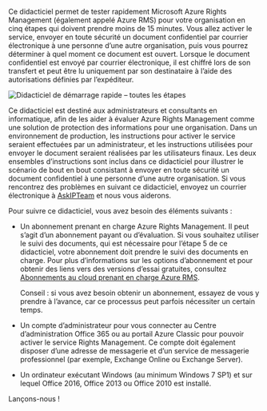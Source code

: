 Ce didacticiel permet de tester rapidement Microsoft Azure Rights Management (également appelé Azure RMS) pour votre organisation en cinq étapes qui doivent prendre moins de 15 minutes. Vous allez activer le service, envoyer en toute sécurité un document confidentiel par courrier électronique à une personne d’une autre organisation, puis vous pourrez déterminer à quel moment ce document est ouvert. Lorsque le document confidentiel est envoyé par courrier électronique, il est chiffré lors de son transfert et peut être lu uniquement par son destinataire à l’aide des autorisations définies par l’expéditeur.

![Didacticiel de démarrage rapide – toutes les étapes](../media/AzRMS_QuickStartStepsAll.PNG)

Ce didacticiel est destiné aux administrateurs et consultants en informatique, afin de les aider à évaluer Azure Rights Management comme une solution de protection des informations pour une organisation. Dans un environnement de production, les instructions pour activer le service seraient effectuées par un administrateur, et les instructions utilisées pour envoyer le document seraient réalisées par les utilisateurs finaux. Les deux ensembles d’instructions sont inclus dans ce didacticiel pour illustrer le scénario de bout en bout consistant à envoyer en toute sécurité un document confidentiel à une personne d’une autre organisation. Si vous rencontrez des problèmes en suivant ce didacticiel, envoyez un courrier électronique à [AskIPTeam](mailto:askipteam@microsoft.com?subject=Having%20problems%20with%20the%20Quick%20Start%20tutorial) et nous vous aiderons.

Pour suivre ce didacticiel, vous avez besoin des éléments suivants :

-   Un abonnement prenant en charge Azure Rights Management. Il peut s’agit d’un abonnement payant ou d’évaluation. Si vous souhaitez utiliser le suivi des documents, qui est nécessaire pour l’étape 5 de ce didacticiel, votre abonnement doit prendre le suivi des documents en charge. Pour plus d’informations sur les options d’abonnement et pour obtenir des liens vers des versions d’essai gratuites, consultez [Abonnements au cloud prenant en charge Azure RMS](../get-started/requirements-subscriptions.md).

    Conseil : si vous avez besoin obtenir un abonnement, essayez de vous y prendre à l’avance, car ce processus peut parfois nécessiter un certain temps.

-   Un compte d’administrateur pour vous connecter au Centre d’administration Office 365 ou au portail Azure Classic pour pouvoir activer le service Rights Management. Ce compte doit également disposer d’une adresse de messagerie et d’un service de messagerie professionnel (par exemple, Exchange Online ou Exchange Server).

-   Un ordinateur exécutant Windows (au minimum Windows 7 SP1) et sur lequel Office 2016, Office 2013 ou Office 2010 est installé.

Lançons-nous !


<!--HONumber=Jul16_HO3-->


